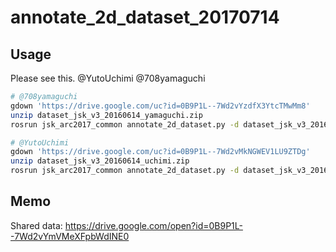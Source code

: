 # annotate_2d_dataset_20170714

## Usage

Please see this. @YutoUchimi @708yamaguchi

```bash
# @708yamaguchi
gdown 'https://drive.google.com/uc?id=0B9P1L--7Wd2vYzdfX3YtcTMwMm8'
unzip dataset_jsk_v3_20160614_yamaguchi.zip
rosrun jsk_arc2017_common annotate_2d_dataset.py -d dataset_jsk_v3_20160614_yamaguchi

# @YutoUchimi
gdown 'https://drive.google.com/uc?id=0B9P1L--7Wd2vMkNGWEV1LU9ZTDg'
unzip dataset_jsk_v3_20160614_uchimi.zip
rosrun jsk_arc2017_common annotate_2d_dataset.py -d dataset_jsk_v3_20160614_uchimi
```

## Memo

Shared data: https://drive.google.com/open?id=0B9P1L--7Wd2vYmVMeXFpbWdINE0
